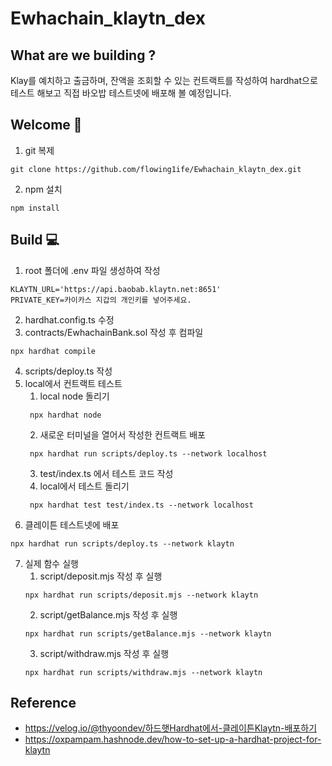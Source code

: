 # Ewhachain_klaytn_dex
## What are we building ?
Klay를 예치하고 출금하며, 잔액을 조회할 수 있는 컨트랙트를 작성하여 hardhat으로 테스트 해보고 직접 바오밥 테스트넷에 배포해 볼 예정입니다.
## Welcome 🙌
1. git 복제
```
git clone https://github.com/flowing1ife/Ewhachain_klaytn_dex.git
```
2. npm 설치
```
npm install
```
## Build 💻

1. root 폴더에 .env 파일 생성하여 작성 
```
KLAYTN_URL='https://api.baobab.klaytn.net:8651'
PRIVATE_KEY=카이카스 지갑의 개인키를 넣어주세요.
```
2. hardhat.config.ts 수정
3. contracts/EwhachainBank.sol 작성 후 컴파일
```
npx hardhat compile
```
4. scripts/deploy.ts 작성
5. local에서 컨트랙트 테스트
   1. local node 돌리기
   ```
    npx hardhat node
    ```
   2. 새로운 터미널을 열어서 작성한 컨트랙트 배포
   ```
    npx hardhat run scripts/deploy.ts --network localhost
    ```
   3. test/index.ts 에서 테스트 코드 작성
   4. local에서 테스트 돌리기
   ```
    npx hardhat test test/index.ts --network localhost
    ```
6. 클레이튼 테스트넷에 배포
```
npx hardhat run scripts/deploy.ts --network klaytn
```
7. 실제 함수 실행
   1. script/deposit.mjs 작성 후 실행
   ```
   npx hardhat run scripts/deposit.mjs --network klaytn
   ```
   2. script/getBalance.mjs 작성 후 실행
   ```
   npx hardhat run scripts/getBalance.mjs --network klaytn
   ```
   3. script/withdraw.mjs 작성 후 실행
   ```
   npx hardhat run scripts/withdraw.mjs --network klaytn
   ```
   
## Reference
- https://velog.io/@thyoondev/하드햇Hardhat에서-클레이튼Klaytn-배포하기
- https://oxpampam.hashnode.dev/how-to-set-up-a-hardhat-project-for-klaytn